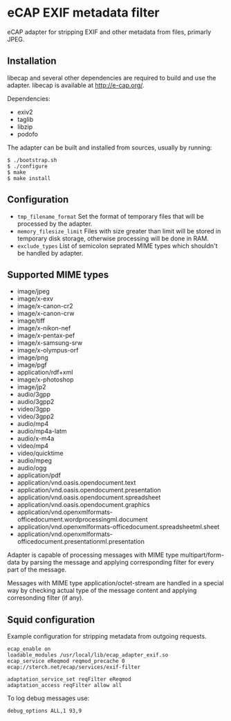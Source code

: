 # eCAP EXIF metadata filter

eCAP adapter for stripping EXIF and other metadata from files,
primarly JPEG.

## Installation

libecap and several other dependencies are required to build and use
the adapter. libecap is available at http://e-cap.org/.

Dependencies:
* exiv2
* taglib
* libzip
* podofo

The adapter can be built and installed from sources, usually by
running:

    $ ./bootstrap.sh
    $ ./configure
    $ make
    $ make install

## Configuration

* `tmp_filename_format`
    Set the format of temporary files that will be processed
    by the adapter.
* `memory_filesize_limit`
    Files with size greater than limit will be stored in temporary
    disk storage, otherwise processing will be done in RAM.
* `exclude_types`
    List of semicolon seprated MIME types which shouldn't be
    handled by adapter.

## Supported MIME types

* image/jpeg
* image/x-exv
* image/x-canon-cr2
* image/x-canon-crw
* image/tiff
* image/x-nikon-nef
* image/x-pentax-pef
* image/x-samsung-srw
* image/x-olympus-orf
* image/png
* image/pgf
* application/rdf+xml
* image/x-photoshop
* image/jp2
* audio/3gpp
* audio/3gpp2
* video/3gpp
* video/3gpp2
* audio/mp4
* audio/mp4a-latm
* audio/x-m4a
* video/mp4
* video/quicktime
* audio/mpeg
* audio/ogg
* application/pdf
* application/vnd.oasis.opendocument.text
* application/vnd.oasis.opendocument.presentation
* application/vnd.oasis.opendocument.spreadsheet
* application/vnd.oasis.opendocument.graphics
* application/vnd.openxmlformats-officedocument.wordprocessingml.document
* application/vnd.openxmlformats-officedocument.spreadsheetml.sheet
* application/vnd.openxmlformats-officedocument.presentationml.presentation

Adapter is capable of processing messages with MIME type multipart/form-data by parsing the message and applying corresponding filter for every part of the message.

Messages with MIME type application/octet-stream are handled in a special way by checking actual type of the message content and applying corresonding filter (if any).

## Squid configuration

Example configuration for stripping metadata from outgoing requests.

    ecap_enable on
    loadable_modules /usr/local/lib/ecap_adapter_exif.so
    ecap_service eReqmod reqmod_precache 0 ecap://sterch.net/ecap/services/exif-filter

    adaptation_service_set reqFilter eReqmod
    adaptation_access reqFilter allow all

To log debug messages use:

    debug_options ALL,1 93,9
